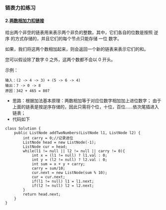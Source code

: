 ### 链表力扣练习
#### 2.[两数相加力扣链接](https://leetcode-cn.com/problems/add-two-numbers/)
给出两个非空的链表用来表示两个非负的整数。其中，它们各自的位数是按照 逆序 的方式存储的，并且它们的每个节点只能存储 一位 数字。

如果，我们将这两个数相加起来，则会返回一个新的链表来表示它们的和。

您可以假设除了数字 0 之外，这两个数都不会以 0 开头。

示例：
```
输入：(2 -> 4 -> 3) + (5 -> 6 -> 4)
输出：7 -> 0 -> 8
原因：342 + 465 = 807
```
* 思路：根据加法基本原理：两数相加等于对应位数字相加加上进位数字；
由于上面的链表是按逆序存储的，因此只需将个位，十位，百位……依次尾插进入链表；
* 代码如下
```
class Solution {
    public ListNode addTwoNumbers(ListNode l1, ListNode l2) {
        int carry = 0;//记录进位
        ListNode head = new ListNode(-1);
        ListNode cur = head;
        while(l1 != null || l2 != null || carry != 0){
            int x = (l1 != null) ? l1.val : 0;
            int y = (l2 != null) ? l2.val : 0;
            int sum = x + y + carry;
            carry = sum/10;
            cur.next = new ListNode(sum % 10);
            cur = cur.next;
            if(l1 != null) l1 = l1.next;
            if(l2 != null) l2 = l2.next;
        }
        return head.next;
    }
}

```
